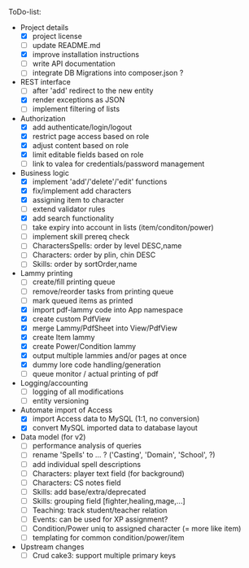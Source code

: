 ToDo-list:
 - Project details
   - [x] project license
   - [ ] update README.md
   - [x] improve installation instructions
   - [ ] write API documentation
   - [ ] integrate DB Migrations into composer.json ?
 - REST interface
   - [ ] after 'add' redirect to the new entity
   - [x] render exceptions as JSON
   - [ ] implement filtering of lists
 - Authorization
   - [x] add authenticate/login/logout
   - [x] restrict page access based on role
   - [x] adjust content based on role
   - [x] limit editable fields based on role
   - [ ] link to valea for credentials/password management
 - Business logic
   - [x] implement 'add'/'delete'/'edit' functions
   - [x] fix/implement add characters
   - [x] assigning item to character
   - [ ] extend validator rules
   - [x] add search functionality
   - [ ] take expiry into account in lists (item/conditon/power)
   - [ ] implement skill prereq check
   - [ ] CharactersSpells: order by level DESC,name
   - [ ] Characters: order by plin, chin DESC
   - [ ] Skills: order by sortOrder,name
 - Lammy printing
   - [ ] create/fill printing queue
   - [ ] remove/reorder tasks from printing queue
   - [ ] mark queued items as printed
   - [x] import pdf-lammy code into App namespace
   - [x] create custom PdfView
   - [x] merge Lammy/PdfSheet into View/PdfView
   - [x] create Item lammy
   - [x] create Power/Condition lammy
   - [x] output multiple lammies and/or pages at once
   - [x] dummy lore code handling/generation
   - [ ] queue monitor / actual printing of pdf
 - Logging/accounting
   - [ ] logging of all modifications
   - [ ] entity versioning
 - Automate import of Access
   - [x] import Access data to MySQL (1:1, no conversion)
   - [x] convert MySQL imported data to database layout
 - Data model (for v2)
   - [ ] performance analysis of queries
   - [ ] rename 'Spells' to ... ? ('Casting', 'Domain', 'School', ?)
   - [ ] add individual spell descriptions
   - [ ] Characters: player text field (for background)
   - [ ] Characters: CS notes field
   - [ ] Skills: add base/extra/deprecated
   - [ ] Skills: grouping field [fighter,healing,mage,...]
   - [ ] Teaching: track student/teacher relation
   - [ ] Events: can be used for XP assignment?
   - [ ] Condition/Power uniq to assigned character (= more like item)
   - [ ] templating for common condition/power/item
 - Upstream changes
   - [ ] Crud cake3: support multiple primary keys
